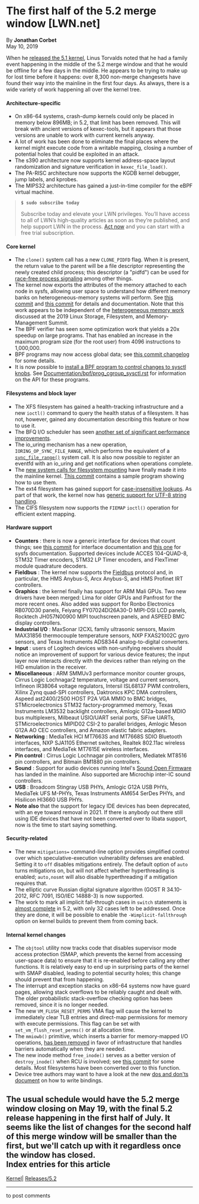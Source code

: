# The first half of the 5.2 merge window [LWN.net]

By **Jonathan Corbet**  
May 10, 2019 

When he [released the 5.1 kernel](/Articles/787556/), Linus Torvalds noted that he had a family event happening in the middle of the 5.2 merge window and that he would be offline for a few days in the middle. He appears to be trying to make up for lost time before it happens: over 8,300 non-merge changesets have found their way into the mainline in the first four days. As always, there is a wide variety of work happening all over the kernel tree. 

#### Architecture-specific

  * On x86-64 systems, crash-dump kernels could only be placed in memory below 896MB; in 5.2, that limit has been removed. This will break with ancient versions of kexec-tools, but it appears that those versions are unable to work with current kernels anyway. 
  * A lot of work has been done to eliminate the final places where the kernel might execute code from a writable mapping, closing a number of potential holes that could be exploited in an attack. 
  * The s390 architecture now supports kernel address-space layout randomization and signature verification in `kexec_file_load()`. 
  * The PA-RISC architecture now supports the KGDB kernel debugger, jump labels, and kprobes. 
  * The MIPS32 architecture has gained a just-in-time compiler for the eBPF virtual machine. 



> **`$ sudo subscribe today`**
> 
> Subscribe today and elevate your LWN privileges. You’ll have access to all of LWN’s high-quality articles as soon as they’re published, and help support LWN in the process. [Act now](https://lwn.net/Promo/nst-sudo/claim) and you can start with a free trial subscription. 

#### Core kernel

  * The `clone()` system call has a new `CLONE_PIDFD` flag. When it is present, the return value to the parent will be a file descriptor representing the newly created child process; this descriptor (a "pidfd") can be used for [race-free process signaling](/Articles/784831/) among other things. 
  * The kernel now exports the attributes of the memory attached to each node in sysfs, allowing user space to understand how different memory banks on heterogeneous-memory systems will perform. See [this commit](https://git.kernel.org/linus/e1cf33aafb84) and [this commit](https://git.kernel.org/linus/13bac55ef7ae) for details and documentation. Note that this work appears to be independent of the [heterogeneous memory work](/Articles/787326/) discussed at the 2019 Linux Storage, Filesystem, and Memory-Management Summit. 
  * The BPF verifier has seen some optimization work that yields a 20x speedup on large programs. That has enabled an increase in the maximum program size (for the root user) from 4096 instructions to 1,000,000. 
  * BPF programs may now access global data; see [this commit changelog](https://git.kernel.org/linus/d859900c4c56) for some details. 
  * It is now possible to [install a BPF program to control changes to sysctl knobs](/Articles/785263/). See [Documentation/bpf/prog_cgroup_sysctl.rst](/Articles/787994/) for information on the API for these programs. 



#### Filesystems and block layer

  * The XFS filesystem has gained a health-tracking infrastructure and a new `ioctl()` command to query the health status of a filesystem. It has not, however, gained any documentation describing this feature or how to use it. 
  * The BFQ I/O scheduler has seen [another set of significant performance improvements](/Articles/784267/). 
  * The io_uring mechanism has a new operation, `IORING_OP_SYNC_FILE_RANGE`, which performs the equivalent of a [`sync_file_range()`](http://man7.org/linux/man-pages/man2/sync_file_range.2.html) system call. It is also now possible to register an eventfd with an io_uring and get notifications when operations complete. 
  * The [new system calls for filesystem mounting](/Articles/759499/) have finally made it into the mainline kernel. [This commit](https://git.kernel.org/linus/f1b5618e013a) contains a sample program showing how to use them. 
  * The ext4 filesystem has gained support for [case-insensitive lookups](/Articles/784041/). As part of that work, the kernel now has [generic support for UTF-8 string handling](/Articles/784124/). 
  * The CIFS filesystem now supports the `FIEMAP` `ioctl()` operation for efficient extent mapping. 



#### Hardware support

  * **Counters** : there is now a generic interface for devices that count things; see [this commit](https://git.kernel.org/linus/09e7d4ed8991) for interface documentation and [this one](https://git.kernel.org/linus/ea2b23b89579) for sysfs documentation. Supported devices include ACCES 104-QUAD-8, STM32 Timer encoders, STM32 LP Timer encoders, and FlexTimer module quadrature decoders. 
  * **Fieldbus** : The kernel now supports the [Fieldbus](https://en.wikipedia.org/wiki/Fieldbus) protocol and, in particular, the HMS Anybus-S, Arcx Anybus-S, and HMS Profinet IRT controllers. 
  * **Graphics** : the kernel finally has support for ARM Mali GPUs. Two new drivers have been merged: Lima for older GPUs and Panfrost for the more recent ones. Also added was support for Ronbo Electronics RB070D30 panels, Feiyang FY07024DI26A30-D MIPI-DSI LCD panels, Rocktech JH057N00900 MIPI touchscreen panels, and ASPEED BMC display controllers. 
  * **Industrial I/O** : MaxSonar I2CXL family ultrasonic sensors, Maxim MAX31856 thermocouple temperature sensors, NXP FXAS21002C gyro sensors, and Texas Instruments ADS8344 analog-to-digital converters. 
  * **Input** : users of Logitech devices with non-unifying receivers should notice an improvement of support for various device features; the input layer now interacts directly with the devices rather than relying on the HID emulation in the receiver. 
  * **Miscellaneous** : ARM SMMUv3 performance monitor counter groups, Cirrus Logic Lochnagar2 temperature, voltage and current sensors, Infineon IR38064 voltage regulators, Intersil ISL68137 PWM controllers, Xilinx Zynq quad-SPI controllers, Daktronics KPC DMA controllers, Aspeed ast2400/2500 HOST P2A VGA MMIO to BMC bridges, STMicroelectronics STM32 factory-programmed memory, Texas Instruments LM3532 backlight controllers, Amlogic G12a-based MDIO bus multiplexers, Milbeaut USIO/UART serial ports, SiFive UARTs, STMicroelectronics MIPID02 CSI-2 to parallel bridges, Amlogic Meson G12A AO CEC controllers, and Amazon elastic fabric adapters. 
  * **Networking** : MediaTek HCI MT7663S and MT7668S SDIO Bluetooth interfaces, NXP SJA1105 Ethernet switches, Realtek 802.11ac wireless interfaces, and MediaTek MT7615E wireless interfaces. 
  * **Pin control** : Cirrus Logic Lochnagar pin controllers, Mediatek MT8516 pin controllers, and Bitmain BM1880 pin controllers. 
  * **Sound** : Support for audio devices running Intel's [Sound Open Firmware](/Articles/749888/) has landed in the mainline. Also supported are Microchip inter-IC sound controllers. 
  * **USB** : Broadcom Stingray USB PHYs, Amlogic G12A USB PHYs, MediaTek UFS M-PHYs, Texas Instruments AM654 SerDes PHYs, and Hisilicon HI3660 USB PHYs. 
  * **Note also** that the support for legacy IDE devices has been deprecated, with an eye toward removal in 2021. If there is anybody out there still using IDE devices that have not been converted over to libata support, now is the time to start saying something. 



#### Security-related

  * The new `mitigations=` command-line option provides simplified control over which speculative-execution vulnerability defenses are enabled. Setting it to `off` disables mitigations entirely. The default option of `auto` turns mitigations on, but will not affect whether hyperthreading is enabled; `auto,nosmt` will also disable hyperthreading if a mitigation requires that. 
  * The elliptic curve Russian digital signature algorithm (GOST R 34.10-2012, RFC 7091, ISO/IEC 14888-3) is now supported. 
  * The work to mark all implicit fall-through cases in `switch` statements is [almost complete](https://git.kernel.org/linus/b4b52b881cf0) in 5.2, with only 32 cases left to be addressed. Once they are done, it will be possible to enable the `-Wimplicit-fallthrough` option on kernel builds to prevent them from coming back. 



#### Internal kernel changes

  * The `objtool` utility now tracks code that disables supervisor mode access protection (SMAP, which prevents the kernel from accessing user-space data) to ensure that it is re-enabled before calling any other functions. It is relatively easy to end up in surprising parts of the kernel with SMAP disabled, leading to potential security holes; this change should prevent that from happening. 
  * The interrupt and exception stacks on x86-64 systems now have guard pages, allowing stack overflows to be reliably caught and dealt with. The older probabilistic stack-overflow checking option has been removed, since it is no longer needed. 
  * The new `VM_FLUSH_RESET_PERMS` VMA flag will cause the kernel to immediately clear TLB entries and direct-map permissions for memory with execute permissions. This flag can be set with `set_vm_flush_reset_perms()` or at allocation time. 
  * The `mmiowb()` primitive, which inserts a barrier for memory-mapped I/O operations, [has been removed](/Articles/780710/) in favor of infrastructure that handles barriers automatically when they are needed. 
  * The new inode method `free_inode()` serves as a better version of `destroy_inode()` when RCU is involved; see [this commit](https://git.kernel.org/linus/fdb0da89f4ba) for some details. Most filesystems have been converted over to this function. 
  * Device tree authors may want to have a look at the new [dos and don'ts document](/Articles/787993/) on how to write bindings. 



The usual schedule would have the 5.2 merge window closing on May 19, with the final 5.2 release happening in the first half of July. It seems like the list of changes for the second half of this merge window will be smaller than the first, but we'll catch up with it regardless once the window has closed.  
Index entries for this article  
---  
[Kernel](/Kernel/Index)| [Releases/5.2](/Kernel/Index#Releases-5.2)  
  


* * *

to post comments 
